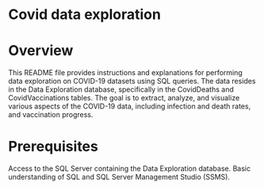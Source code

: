 # Covid data exploration
# Overview

This README file provides instructions and explanations for performing data exploration on COVID-19 datasets using SQL queries. The data resides in the Data Exploration database, specifically in the CovidDeaths and CovidVaccinations tables. The goal is to extract, analyze, and visualize various aspects of the COVID-19 data, including infection and death rates, and vaccination progress.

 # Prerequisites
Access to the SQL Server containing the Data Exploration database.
Basic understanding of SQL and SQL Server Management Studio (SSMS).
